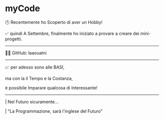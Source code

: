 # myCode

🕐 Recentemente ho Scoperto di aver un Hobby!

✅ quindi A Settembre, finalmente ho iniziato a provare a creare dei mini-progetti.

-----

👨‍💻 GitHub: laaouatni

-----

📈 per adesso sono alle BASI,

ma con la il Tempo e la Costanza,

è possibile Imparare qualcosa di Interessante!

-----

| Nel Futuro sicuramente...

| "La Programmazione, sarà l'inglese del Futuro"
